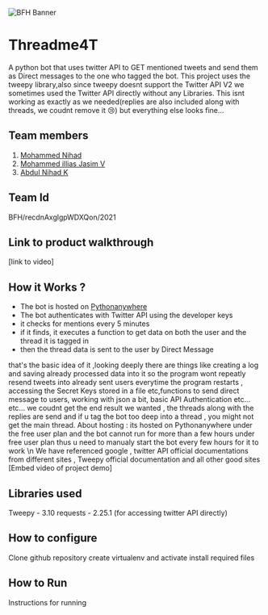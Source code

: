 ![BFH Banner](https://trello-attachments.s3.amazonaws.com/542e9c6316504d5797afbfb9/542e9c6316504d5797afbfc1/39dee8d993841943b5723510ce663233/Frame_19.png)
# Threadme4T
A python bot that uses twitter API to GET mentioned tweets and send them as Direct messages to the one who tagged the bot. This project uses the tweepy library,also since tweepy doesnt support the Twitter API V2 we sometimes used the Twitter API directly without any Libraries. This isnt working as exactly as we needed(replies are also included along with threads, we coudnt remove it 😢) but everything else looks fine...

## Team members
1. <a href="https://github.com/ShunKaido">Mohammed Nihad</a> 
2. <a href="https://github.com/ilyazjasim">Mohammed illias Jasim V</a> 
3. <a href="https://github.com/Nihadk117">Abdul Nihad K</a> 

## Team Id
BFH/recdnAxglgpWDXQon/2021

## Link to product walkthrough
[link to video]

## How it Works ?
<ul>
 <li>The bot is hosted on <a href="www.pythonanywhere.com">Pythonanywhere</a></li>
<li>The bot authenticates with Twitter API using the developer keys</li>
<li>it checks for mentions every 5 minutes</li>
<li>if it finds, it executes a function to get data on both the user and the thread it is tagged in</li>
<li>then the thread data is sent to the user by Direct Message</li>
</ul>that's the basic idea of it ,looking deeply there are things like creating a log and saving already processed data into it so the program wont repeatly resend tweets into already sent users everytime the program restarts , accessing the Secret Keys stored in a file etc,functions to send direct message to users, working with json  a bit, basic API Authentication etc... etc... we coudnt get the end result we wanted , the threads along with the replies are send and if u tag the bot too deep into a thread , you might not get the main thread. About hosting : its hosted on Pythonanywhere under the free user plan and the bot cannot run for more than a few hours under free user plan thus u need to manualy start the bot every few hours for it to work \n
We have referenced google , twitter API official documentations from different sites , Tweepy official documentation and all other good sites
[Embed video of project demo]

## Libraries used
Tweepy - 3.10
requests - 2.25.1 (for accessing twitter API directly)

## How to configure
Clone github repository 
create virtualenv and activate 
install required files
## How to Run
Instructions for running
 
